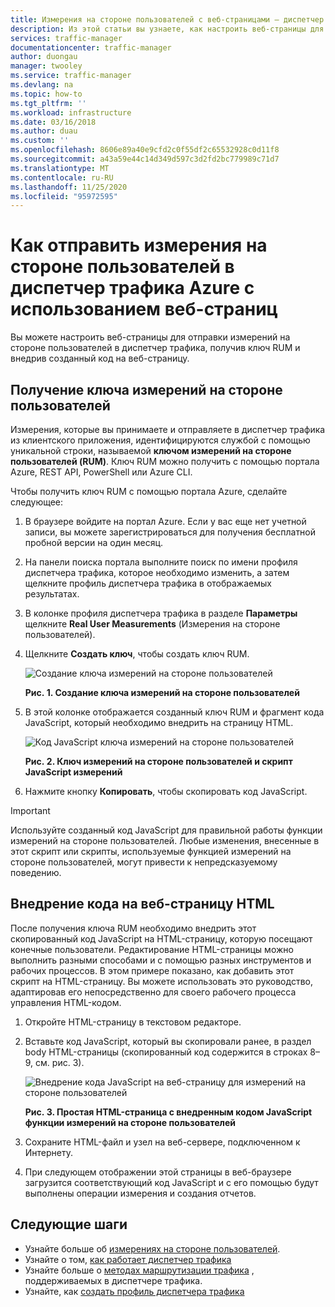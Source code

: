 ```yaml
---
title: Измерения на стороне пользователей с веб-страницами — диспетчер трафика Azure
description: Из этой статьи вы узнаете, как настроить веб-страницы для отправки Измерения на стороне пользователей в диспетчер трафика Azure.
services: traffic-manager
documentationcenter: traffic-manager
author: duongau
manager: twooley
ms.service: traffic-manager
ms.devlang: na
ms.topic: how-to
ms.tgt_pltfrm: ''
ms.workload: infrastructure
ms.date: 03/16/2018
ms.author: duau
ms.custom: ''
ms.openlocfilehash: 8606e89a40e9cfd2c0f55df2c65532928c0d11f8
ms.sourcegitcommit: a43a59e44c14d349d597c3d2fd2bc779989c71d7
ms.translationtype: MT
ms.contentlocale: ru-RU
ms.lasthandoff: 11/25/2020
ms.locfileid: "95972595"
---
```

# <a name="how-to-send-real-user-measurements-to-azure-traffic-manager-using-web-pages"></a>Как отправить измерения на стороне пользователей в диспетчер трафика Azure с использованием веб-страниц

Вы можете настроить веб-страницы для отправки измерений на стороне пользователей в диспетчер трафика, получив ключ RUM и внедрив созданный код на веб-страницу.

## <a name="obtain-a-real-user-measurements-key"></a>Получение ключа измерений на стороне пользователей

Измерения, которые вы принимаете и отправляете в диспетчер трафика из клиентского приложения, идентифицируются службой с помощью уникальной строки, называемой **ключом измерений на стороне пользователей (RUM)**. Ключ RUM можно получить с помощью портала Azure, REST API, PowerShell или Azure CLI.

Чтобы получить ключ RUM с помощью портала Azure, сделайте следующее:
1. В браузере войдите на портал Azure. Если у вас еще нет учетной записи, вы можете зарегистрироваться для получения бесплатной пробной версии на один месяц.
2. На панели поиска портала выполните поиск по имени профиля диспетчера трафика, которое необходимо изменить, а затем щелкните профиль диспетчера трафика в отображаемых результатах.
3. В колонке профиля диспетчера трафика в разделе **Параметры** щелкните **Real User Measurements** (Измерения на стороне пользователей).
4. Щелкните **Создать ключ**, чтобы создать ключ RUM.
 
   ![Создание ключа измерений на стороне пользователей](./media/traffic-manager-create-rum-visual-studio/generate-rum-key.png)

   **Рис. 1. Создание ключа измерений на стороне пользователей**

5. В этой колонке отображается созданный ключ RUM и фрагмент кода JavaScript, который необходимо внедрить на страницу HTML.
 
    ![Код JavaScript ключа измерений на стороне пользователей](./media/traffic-manager-create-rum-web-pages/rum-javascript-code.png)

    **Рис. 2. Ключ измерений на стороне пользователей и скрипт JavaScript измерений**
 
6. Нажмите кнопку **Копировать**, чтобы скопировать код JavaScript. 

>[!IMPORTANT]
> Используйте созданный код JavaScript для правильной работы функции измерений на стороне пользователей. Любые изменения, внесенные в этот скрипт или скрипты, используемые функцией измерений на стороне пользователей, могут привести к непредсказуемому поведению.

## <a name="embed-the-code-to-an-html-web-page"></a>Внедрение кода на веб-страницу HTML

После получения ключа RUM необходимо внедрить этот скопированный код JavaScript на HTML-страницу, которую посещают конечные пользователи. Редактирование HTML-страницы можно выполнить разными способами и с помощью разных инструментов и рабочих процессов. В этом примере показано, как добавить этот скрипт на HTML-страницу. Вы можете использовать это руководство, адаптировав его непосредственно для своего рабочего процесса управления HTML-кодом.

1.  Откройте HTML-страницу в текстовом редакторе.
2.  Вставьте код JavaScript, который вы скопировали ранее, в раздел body HTML-страницы (скопированный код содержится в строках 8–9, см. рис. 3).
 
    ![Внедрение кода JavaScript на веб-страницу для измерений на стороне пользователей](./media/traffic-manager-create-rum-web-pages/real-user-measurement-embed-script.png)  

    **Рис. 3. Простая HTML-страница с внедренным кодом JavaScript функции измерений на стороне пользователей**

3.  Сохраните HTML-файл и узел на веб-сервере, подключенном к Интернету. 
4. При следующем отображении этой страницы в веб-браузере загрузится соответствующий код JavaScript и с его помощью будут выполнены операции измерения и создания отчетов.


## <a name="next-steps"></a>Следующие шаги
- Узнайте больше об [измерениях на стороне пользователей](traffic-manager-rum-overview.md).
- Узнайте о том, [как работает диспетчер трафика](traffic-manager-overview.md)
- Узнайте больше о [методах маршрутизации трафика](traffic-manager-routing-methods.md) , поддерживаемых в диспетчере трафика.
- Узнайте, как [создать профиль диспетчера трафика](traffic-manager-create-profile.md)

